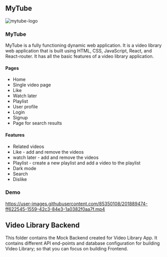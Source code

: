 ## MyTube
![mytube-logo](https://user-images.githubusercontent.com/85350108/201891855-795c2966-a545-495a-b914-72772144e5b1.png)

<h3>MyTube</h3> 
<div>MyTube is a fully functioning dynamic web application. It is a video library web application that is built using HTML, CSS, JavaScript, React, and React-router. It has all the basic features of a video library application.</div>

<h4>Pages</h4>
<ul>
  <li>Home</li>
  <li>Single video page</li>
  <li>Like</li>
  <li>Watch later</li>
  <li>Playlist</li>
  <li>User profile</li>
  <li>Login</li>
  <li>Signup</li>
  <li>Page for search results</li>
  
</ul>
<h4>Features</h4>
<ul>
  <li>Related videos</li>
  <li>Like - add and remove the videos</li>
  <li>watch later - add and remove the videos</li>
  <li>Playlist - create a new playlist and add a video to the playlist </li>
  <li>Dark mode</li>
  <li>Search</li>
  <li>Dislike</li>
  
  
  
</ul>

<h3>Demo</h3> 




https://user-images.githubusercontent.com/85350108/201889474-ff622545-1559-42c3-84e3-1a0382f0aa7f.mp4






## Video Library Backend

This folder contains the Mock Backend created for Video Library App. It contains different API end-points and database configuration for building Video Library; so that you can focus on building Frontend.
